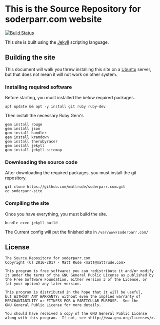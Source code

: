 # This is the Source Repository for soderparr.com website

[![Build Status](https://travis-ci.org/mattrude/soderparr.com.svg?branch=master)](https://travis-ci.org/mattrude/soderparr.com)

This site is built using the [Jekyll](https://jekyllrb.com/) scripting language.

## Building the site

This document will walk you threw installing this site on a [Ubuntu](https://www.ubuntu.com) server, but that does not mean it will not work on other system.

### Installing required software

Before starting, you must installed the below required packages. 

    apt update && apt -y install git ruby ruby-dev

Then install the necessary Ruby Gem's

    gem install rouge
    gem install json
    gem install bundler
    gem install kramdown
    gem install therubyracer
    gem install jekyll
    gem install jekyll-sitemap

### Downloading the source code

After downloading the required packages, you must install the git repository.

    git clone https://github.com/mattrude/soderparr.com.git
    cd soderparr-site

### Compiling the site

Once you have everything, you must build the site.

    bundle exec jekyll build

The Current config will put the finished site in `/var/www/soderparr.com/`

## License

    The Source Repository for soderparr.com
    Copyright (C) 2016-2017 - Matt Rude <matt@mattrude.com>

    This program is free software: you can redistribute it and/or modify
    it under the terms of the GNU General Public License as published by
    the Free Software Foundation, either version 3 of the License, or
    (at your option) any later version.

    This program is distributed in the hope that it will be useful,
    but WITHOUT ANY WARRANTY; without even the implied warranty of
    MERCHANTABILITY or FITNESS FOR A PARTICULAR PURPOSE.  See the
    GNU General Public License for more details.

    You should have received a copy of the GNU General Public License
    along with this program.  If not, see <http://www.gnu.org/licenses/>.
